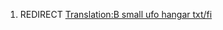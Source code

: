 1.  REDIRECT [Translation:B small ufo hangar
    txt/fi](Translation:B_small_ufo_hangar_txt/fi "wikilink")